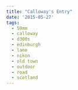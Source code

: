 ```yaml
---
title: "Calloway's Entry"
date: '2015-05-27'
tags:
  - 50mm
  - calloway
  - d300s
  - edinburgh
  - lane
  - nikon
  - old town
  - outdoor
  - road
  - scotland
---
```


